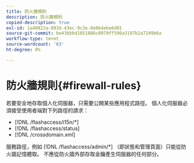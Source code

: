 ```yaml
---
title: 防火牆規則
description: 防火牆規則
copied-description: true
exl-id: 1a40822a-893d-43ec-9c3e-8e0b4ebe6d01
source-git-commit: be43bbbd1051886c8979ff590a3197b2a7249b6a
workflow-type: tm+mt
source-wordcount: '63'
ht-degree: 0%

---
```


# 防火牆規則{#firewall-rules}

若要安全地存取個人化伺服器，只需要公開某些應用程式路徑。 個人化伺服器必須接受使用者端對下列路徑的請求：

* [!DNL /flashaccess/i15n/*]
* [!DNL /flashaccess/status]
* [!DNL /crossdomain.xml]

服務路徑，例如 [!DNL /flashaccess/admin/*] （即狀態和管理頁面）只能從防火牆記憶體取。 不應從防火牆外部存取金鑰產生伺服器的任何部分。
